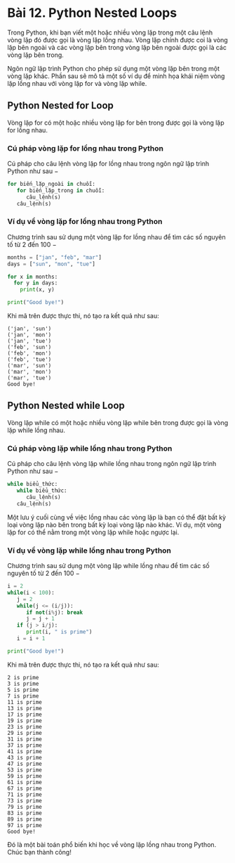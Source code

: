 # Bài 12. Python Nested Loops

Trong Python, khi bạn viết một hoặc nhiều vòng lặp trong một câu lệnh vòng lặp đó được gọi là vòng lặp lồng nhau. Vòng lặp chính được coi là vòng lặp bên ngoài và các vòng lặp bên trong vòng lặp bên ngoài được gọi là các vòng lặp bên trong.

Ngôn ngữ lập trình Python cho phép sử dụng một vòng lặp bên trong một vòng lặp khác. Phần sau sẽ mô tả một số ví dụ để minh họa khái niệm vòng lặp lồng nhau với vòng lặp for và vòng lặp while.

## Python Nested for Loop

Vòng lặp for có một hoặc nhiều vòng lặp for bên trong được gọi là vòng lặp for lồng nhau.

### Cú pháp vòng lặp for lồng nhau trong Python

Cú pháp cho câu lệnh vòng lặp for lồng nhau trong ngôn ngữ lập trình Python như sau −

```python
for biến_lặp_ngoài in chuỗi:
   for biến_lặp_trong in chuỗi:
      câu_lệnh(s)
   câu_lệnh(s)
```

### Ví dụ về vòng lặp for lồng nhau trong Python

Chương trình sau sử dụng một vòng lặp for lồng nhau để tìm các số nguyên tố từ 2 đến 100 −

```python
months = ["jan", "feb", "mar"]
days = ["sun", "mon", "tue"]

for x in months:
  for y in days:
    print(x, y)

print("Good bye!")
```

Khi mã trên được thực thi, nó tạo ra kết quả như sau:

```
('jan', 'sun')
('jan', 'mon')
('jan', 'tue')
('feb', 'sun')
('feb', 'mon')
('feb', 'tue')
('mar', 'sun')
('mar', 'mon')
('mar', 'tue')
Good bye!
```

## Python Nested while Loop

Vòng lặp while có một hoặc nhiều vòng lặp while bên trong được gọi là vòng lặp while lồng nhau.

### Cú pháp vòng lặp while lồng nhau trong Python

Cú pháp cho câu lệnh vòng lặp while lồng nhau trong ngôn ngữ lập trình Python như sau −

```python
while biểu_thức:
   while biểu_thức:
      câu_lệnh(s)
   câu_lệnh(s)
```

Một lưu ý cuối cùng về việc lồng nhau các vòng lặp là bạn có thể đặt bất kỳ loại vòng lặp nào bên trong bất kỳ loại vòng lặp nào khác. Ví dụ, một vòng lặp for có thể nằm trong một vòng lặp while hoặc ngược lại.

### Ví dụ về vòng lặp while lồng nhau trong Python

Chương trình sau sử dụng một vòng lặp while lồng nhau để tìm các số nguyên tố từ 2 đến 100 −

```python
i = 2
while(i < 100):
   j = 2
   while(j <= (i/j)):
      if not(i%j): break
      j = j + 1
   if (j > i/j):
      print(i, " is prime")
   i = i + 1

print("Good bye!")
```

Khi mã trên được thực thi, nó tạo ra kết quả như sau:

```
2 is prime
3 is prime
5 is prime
7 is prime
11 is prime
13 is prime
17 is prime
19 is prime
23 is prime
29 is prime
31 is prime
37 is prime
41 is prime
43 is prime
47 is prime
53 is prime
59 is prime
61 is prime
67 is prime
71 is prime
73 is prime
79 is prime
83 is prime
89 is prime
97 is prime
Good bye!
```

Đó là một bài toán phổ biến khi học về vòng lặp lồng nhau trong Python. Chúc bạn thành công!
